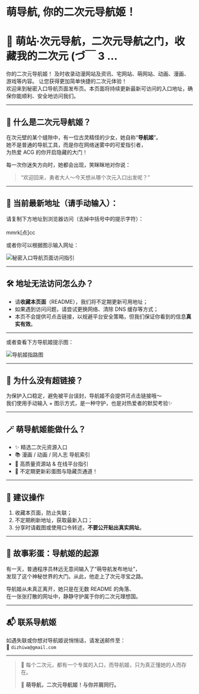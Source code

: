 # 萌导航, 你的二次元导航姬！

# 🔵 萌站·次元导航，二次元导航之门，收藏我的二次元 (づ￣ 3 ...
你的二次元导航姬！ 及时收录动漫网站及资讯、宅网站、萌网站、动画、漫画、游戏等内容。 让您获得更加简单快捷的二次元体验！<br>
欢迎来到秘密入口导航页面发布页。本页面将持续更新最新可访问的入口地址，确保你能顺利、安全地访问我们。

---

## 🧭 什么是二次元导航姬？


在次元壁的某个缝隙中，有一位古灵精怪的少女，她自称“**导航姬**”。  
她不是普通的导航工具，而是你在网络迷雾中的可爱指引者，  
为热爱 ACG 的你开启隐藏的大门！

每一次你迷失方向时，她都会出现，笑眯眯地对你说：

> “欢迎回来，勇者大人～今天想从哪个次元入口出发呢？”

---


## 🚀 当前最新地址（请手动输入）：

请复制下方地址到浏览器访问（去掉中括号中的提示字符）：<br>
<br>
mmrk[点]cc

或者你可以根据图示输入网址：

![秘密入口导航页面访问指引](https://lansedh.cc/mimi/dizhi.png)

---

## 🛠 地址无法访问怎么办？

- 请**收藏本页面**（README），我们将不定期更新可用地址；
- 如果遇到访问问题，请尝试更换网络、清除 DNS 缓存等方式；
- 本页不会提供可点击链接，以规避平台安全策略，但我们保证你看到的信息**真实有效**。

---


或者查看下方导航姬提示图：

![导航姬指路图](https://meng.nav/images/guide.png)

---

## 💬 为什么没有超链接？

为保护入口稳定，避免被平台误封，导航姬不会提供可点击链接哦～  
我们使用手动输入 + 图示方式，是一种守护，也是对热爱者的默契考验✨

---

## 🪄 萌导航姬能做什么？

- ✨ 精选二次元资源入口  
- 📚 漫画 / 动画 / 同人志 导航索引  
- 💾 高质量资源站 & 在线平台指引  
- 🧭 不定期更新彩蛋图与隐藏页通道！

---

## 📌 建议操作

1. 收藏本页面，防止失联；
2. 不定期刷新地址，获取最新入口；
3. 分享时请截图或使用口令转述，**不要公开贴出真实网址**。

---

## 🧩 故事彩蛋：导航姬的起源

有一天，普通程序员林远无意间输入了“萌导航发布地址”，  
发现了这个神秘世界的大门。从此，他走上了次元寻宝之路。

导航姬从未真正离开，她只是在无数 README 的角落、  
在一张张打散的网址中，静静守护属于你的二次元理想国。

---

## 📬 联系导航姬

如遇失联或你想对导航姬说悄悄话，请发送邮件至：  
📧 `dizhiwa@gmail.com`

---

> 🍃 每个二次元，都有一个专属的入口，而导航姬，只为真正懂她的人而存在。  
>  
> 💖 **萌导航，二次元导航姬！与你并肩同行。**



